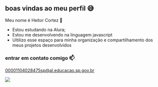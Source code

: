 ## boas vindas ao meu perfil 😅

Meu nome é Heitor Cortez 🤙

- Estou estudando na Alura;
- Estou me desenvolvendo na linguagem javascript
- Ultilizo esse espaço para minha organização e compartilhamento dos meus projetos desenvolvidos

### entrar em contato comigo 📫

00001104028475sp@al.educacao.sp.gov.br



![](![image](https://github.com/user-attachments/assets/6ff71d15-a4d6-4cb6-9a11-ad5e641b7145))
